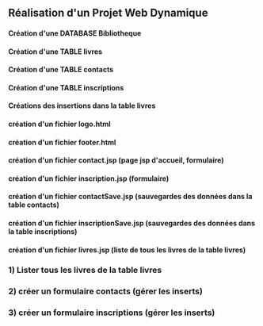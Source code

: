 ## Réalisation d'un Projet Web Dynamique

#### Création d'une DATABASE Bibliotheque

#### Création d'une TABLE livres
#### Création d'une TABLE contacts
#### Création d'une TABLE inscriptions

#### Créations des insertions dans la table livres

#### création d'un fichier logo.html
#### création d'un fichier footer.html
#### création d'un fichier contact.jsp (page jsp d'accueil, formulaire)
#### création d'un fichier inscription.jsp (formulaire)
#### création d'un fichier contactSave.jsp (sauvegardes des données dans la table contacts)
#### création d'un fichier inscriptionSave.jsp (sauvegardes des données dans la table inscriptions)
#### création d'un fichier livres.jsp (liste de tous les livres de la table livres)

### 1) Lister tous les livres de la table livres

### 2) créer un formulaire contacts (gérer les inserts)

### 3) créer un formulaire inscriptions (gérer les inserts)

